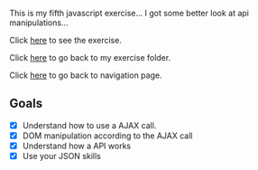 This is my fifth javascript exercise... I got some better look at api manipulations...

Click [here](https://scenoxmans.github.io/learning-frontend/exercises/1.javascript/6.ajax-js/) to see the exercise. 

Click [here](https://github.com/scenoxmans/learning-frontend/tree/master/exercises/1.javascript) to go back to my exercise folder.

Click [here](https://scenoxmans.github.io/learning-frontend/) to go back to navigation page.


## Goals

- [x] Understand how to use a AJAX call.
- [x] DOM manipulation according to the AJAX call
- [x] Understand how a API works
- [x] Use your JSON skills
